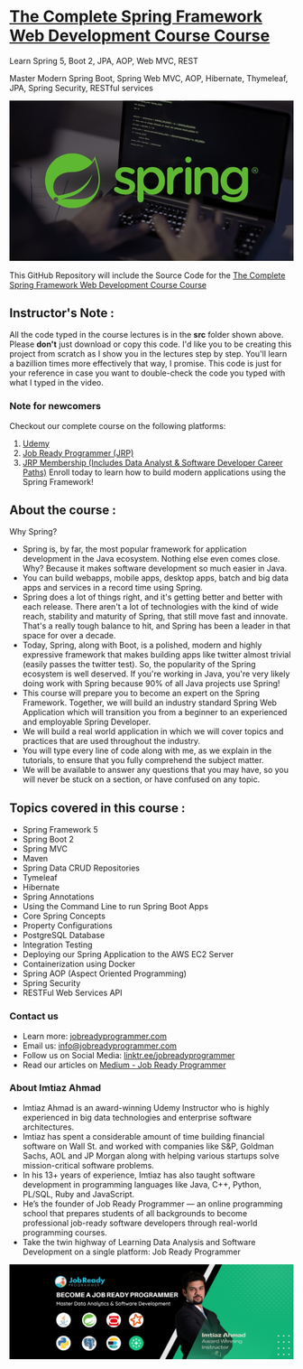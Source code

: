 # [The Complete Spring Framework Web Development Course Course](https://www.udemy.com/course/spring-framework-web-development-2020/)

Learn Spring 5, Boot 2, JPA, AOP, Web MVC, REST

Master Modern Spring Boot, Spring Web MVC, AOP, Hibernate, Thymeleaf, JPA, Spring Security, RESTful services

<img title="JRP Learn Spring 5, Boot 2, JPA, AOP, Web MVC, REST Course New Banner" alt="JRP Learn Spring 5, Boot 2, JPA, AOP, Web MVC, REST Course New Banner" src="https://raw.githubusercontent.com/JobReadyProgrammer/spring-framework-course/refs/heads/master/JRP%20Learn%20Spring%205%2C%20Boot%202%2C%20JPA%2C%20AOP%2C%20Web%20MVC%2C%20REST%20Course%20New%20Banner.jpg">

This GitHub Repository will include the Source Code for the [The Complete Spring Framework Web Development Course Course](https://www.udemy.com/course/spring-framework-web-development-2020/)

## Instructor's Note :

All the code typed in the course lectures is in the <strong>src</strong> folder shown above. 
Please <strong>don't</strong> just download or copy this code. I'd like you to be creating this project from scratch as I show you in the lectures step by step. You'll learn a bazillion times more effectively that way, I promise. This code is just for your reference in case you want to double-check the code you typed with what I typed in the video. 


### Note for newcomers

Checkout our complete course on the following platforms:
1. [Udemy](https://www.udemy.com/course/spring-framework-web-development-2020/)
2. [Job Ready Programmer (JRP)](https://www.jobreadyprogrammer.com/p/master-spring-framework-5-boot-2-spring-web)
3. [JRP Membership (Includes Data Analyst & Software Developer Career Paths)](https://www.jobreadyprogrammer.com/p/all-access-pass?coupon_code=GET_HIRED_ALREADY)
Enroll today to learn how to build modern applications using the Spring Framework!

## About the course :

Why Spring?
- Spring is, by far, the most popular framework for application development in the Java ecosystem. Nothing else even comes close. Why? Because it makes software development so much easier in Java.
- You can build webapps, mobile apps, desktop apps, batch and big data apps and services in a record time using Spring.
- Spring does a lot of things right, and it's getting better and better with each release. There aren't a lot of technologies with the kind of wide reach, stability and maturity of Spring, that still move fast and innovate. That's a really tough balance to hit, and Spring has been a leader in that space for over a decade.
- Today, Spring, along with Boot, is a polished, modern and highly expressive framework that makes building apps like twitter almost trivial (easily passes the twitter test). So, the popularity of the Spring ecosystem is well deserved. If you're working in Java, you're very likely doing work with Spring because 90% of all Java projects use Spring!
- This course will prepare you to become an expert on the Spring Framework. Together, we will build an industry standard Spring Web Application which will transition you from a beginner to an experienced and employable Spring Developer.
- We will build a real world application in which we will cover topics and practices that are used throughout the industry.
- You will type every line of code along with me, as we explain in the tutorials, to ensure that you fully comprehend the subject matter.
- We will be available to answer any questions that you may have, so you will never be stuck on a section, or have confused on any topic.

## Topics covered in this course :

- Spring Framework 5
- Spring Boot 2
- Spring MVC
- Maven
- Spring Data CRUD Repositories
- Tymeleaf
- Hibernate
- Spring Annotations
- Using the Command Line to run Spring Boot Apps
- Core Spring Concepts
- Property Configurations
- PostgreSQL Database
- Integration Testing
- Deploying our Spring Application to the AWS EC2 Server
- Containerization using Docker
- Spring AOP (Aspect Oriented Programming)
- Spring Security
- RESTFul Web Services API

### Contact us
- Learn more: [jobreadyprogrammer.com](https://jobreadyprogrammer.com/)
- Email us: info@jobreadyprogrammer.com
- Follow us on Social Media: [linktr.ee/jobreadyprogrammer](linktr.ee/jobreadyprogrammer)
- Read our articles on [Medium - Job Ready Programmer](https://jobreadyprogrammer.medium.com/)

### About Imtiaz Ahmad

- Imtiaz Ahmad is an award-winning Udemy Instructor who is highly experienced in big data technologies and enterprise software architectures.
- Imtiaz has spent a considerable amount of time building financial software on Wall St. and worked with companies like S&P, Goldman Sachs, AOL and JP Morgan along with helping various startups solve mission-critical software problems.
- In his 13+ years of experience, Imtiaz has also taught software development in programming languages like Java, C++, Python, PL/SQL, Ruby and JavaScript.
- He’s the founder of Job Ready Programmer — an online programming school that prepares students of all backgrounds to become professional job-ready software developers through real-world programming courses.
- Take the twin highway of Learning Data Analysis and Software Development on a single platform: Job Ready Programmer

<img title="a title" alt="Alt text" src="https://raw.githubusercontent.com/JobReadyProgrammer/JobReadyProgrammer/main/JRP_GitHub_Banner.png" onclick="https://www.jobreadyprogrammer.com/p/all-access-pass?coupon_code=GET_HIRED_ALREADY">

